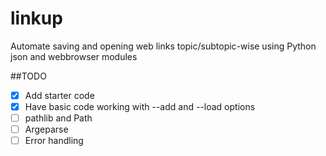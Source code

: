 # linkup
Automate saving and opening web links topic/subtopic-wise using Python json and webbrowser modules

##TODO
- [X] Add starter code
- [X] Have basic code working with --add and --load options
- [ ] pathlib and Path
- [ ] Argeparse
- [ ] Error handling
